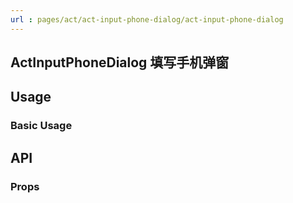 ```yaml
---
url : pages/act/act-input-phone-dialog/act-input-phone-dialog
---
```


## ActInputPhoneDialog 填写手机弹窗


## Usage

### Basic Usage

## API

### Props

